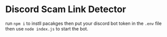 # Discord Scam Link Detector

run `npm i` to instll pacakges then put your discord bot token in the `.env` file then use `node index.js` to start the bot.
